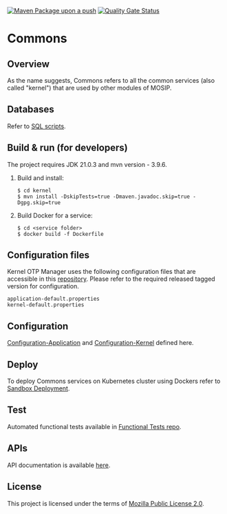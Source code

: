 [![Maven Package upon a push](https://github.com/mosip/commons/actions/workflows/push_trigger.yml/badge.svg?branch=release-1.2.0.1)](https://github.com/mosip/commons/actions/workflows/push_trigger.yml)
[![Quality Gate Status](https://sonarcloud.io/api/project_badges/measure?project=mosip_commons&metric=alert_status)](https://sonarcloud.io/dashboard?branch=release-1.2.0.1&id=mosip_commons)


# Commons

## Overview
As the name suggests, Commons refers to all the common services (also called "kernel") that are used by other modules of MOSIP.

## Databases
Refer to [SQL scripts](db_scripts).

## Build & run (for developers)
The project requires JDK 21.0.3
and mvn version - 3.9.6.
1. Build and install:
    ```
    $ cd kernel
    $ mvn install -DskipTests=true -Dmaven.javadoc.skip=true -Dgpg.skip=true
    ```
2. Build Docker for a service:
    ```
    $ cd <service folder>
    $ docker build -f Dockerfile
    ```
## Configuration files
Kernel OTP Manager uses the following configuration files that are accessible in this [repository](https://github.com/mosip/mosip-config/tree/master).
Please refer to the required released tagged version for configuration.
```
application-default.properties
kernel-default.properties
```

## Configuration
[Configuration-Application](https://github.com/mosip/mosip-config/blob/master/application-default.properties) and
[Configuration-Kernel](https://github.com/mosip/mosip-config/blob/master/kernel-default.properties) defined here.

## Deploy
To deploy Commons services on Kubernetes cluster using Dockers refer to [Sandbox Deployment](https://docs.mosip.io/1.2.0/deploymentnew/v3-installation).

## Test
Automated functional tests available in [Functional Tests repo](https://github.com/mosip/mosip-functional-tests).

## APIs
API documentation is available [here](https://mosip.github.io/documentation/1.2.0/kernel-otpmanager-service.html).

## License
This project is licensed under the terms of [Mozilla Public License 2.0](LICENSE).


